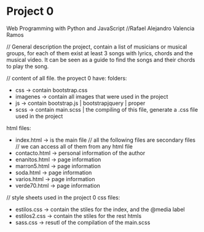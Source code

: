 # Project 0

Web Programming with Python and JavaScript
//Rafael Alejandro Valencia Ramos

// General description 
the project, contain a list of musicians or musical groups, 
for each of them exist at least 3 songs with lyrics, chords 
and the musical video. It can be seen as a guide to find the 
songs and their chords to play the song.

// content of all file. 
the proyect 0 have:
folders: 
- css -> contain bootstrap.css
- imagenes -> contain all images that were used in the project
- js -> contain bootstrap.js | bootstrapjquery  |  proper
- scss -> contain main.scss | the compiling of this file, generate a .css file used in the project

html files:
- index.html -> is the main file 
// all the following files are secondary files
// we can access all of them from any html file
- contacto.html -> personal information of the author 
- enanitos.html -> page information
- marron5.html -> page information
- soda.html -> page information
- varios.html -> page information
- verde70.html -> page information

// style sheets used in the project 0
css files: 
- estilos.css -> contain the stiles for the index, and the @media label
- estilos2.css -> contain the stiles for the rest htmls
- sass.css -> resutl of the compilation of the main.scss

